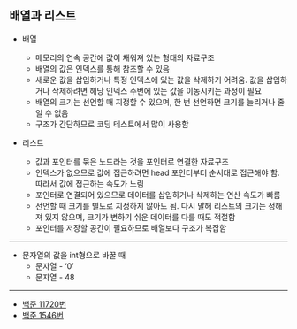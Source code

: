 ## 배열과 리스트

- 배열
    - 메모리의 연속 공간에 값이 채워져 있는 형태의 자료구조
    - 배열의 값은 인덱스를 통해 참조할 수 있음
    - 새로운 값을 삽입하거나 특정 인덱스에 있는 값을 삭제하기 어려움. 값을 삽입하거나 삭제하려면 해당 인덱스 주변에 있는 값을 이동시키는 과정이 필요
    - 배열의 크기는 선언할 때 지정할 수 있으며, 한 번 선언하면 크기를 늘리거나 줄일 수 없음
    - 구조가 간단하므로 코딩 테스트에서 많이 사용함

- 리스트
    - 값과 포인터를 묶은 노드라는 것을 포인터로 연결한 자료구조
    - 인덱스가 없으므로 값에 접근하려면 head 포인터부터 순서대로 접근해야 함. 따라서 값에 접근하는 속도가 느림
    - 포인터로 연결되어 있으므로 데이터를 삽입하거나 삭제하는 연산 속도가 빠름
    - 선언할 때 크기를 별도로 지정하지 않아도 됨. 다시 말해 리스트의 크기는 정해져 있지 않으며, 크기가 변하기 쉬운 데이터를 다룰 때도 적절함
    - 포인터를 저장할 공간이 필요하므로 배열보다 구조가 복잡함

---

- 문자열의 값을 int형으로 바꿀 때
    - 문자열 - ‘0’
    - 문자열 - 48

---
- [백준 11720번](/src/Baekjoon/Boj11720.java)
- [백준 1546번](/src/Baekjoon/Boj1546.java)
